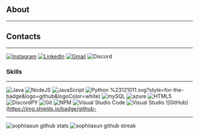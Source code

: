  ## About
-------------------

 ## Contacts
-------------------
<a href="https://www.instagram.com/sophii.asun//">![Instagram](https://img.shields.io/badge/sophii.asun-%23E4405F.svg?style=for-the-badge&logo=Instagram&logoColor=white)</a> <a href="https://www.linkedin.com/in/sophia-sun-781907193/">![LinkedIn](https://img.shields.io/badge/SophiaSun-%231DA1F2.svg?style=for-the-badge&logo=LinkedIn&logoColor=white)</a> <a href="mailto:sophiasun632@gmail.com">![Gmail](https://img.shields.io/badge/sophiasun632-%231DA1F2.svg?style=for-the-badge&logo=Gmail&logoColor=white)</a>
 ![Discord](https://img.shields.io/badge/sophii.asun%236432-%237289DA.svg?style=for-the-badge&logo=discord&logoColor=white)


### Skills
-------------------
![Java](https://img.shields.io/badge/java-%23323330.svg?style=for-the-badge&logo=java&logoColor=%23F7DF1E) ![NodeJS](https://img.shields.io/badge/node.js-%2343853D.svg?style=for-the-badge&logo=node.js&logoColor=white) ![JavaScript](https://img.shields.io/badge/javascript-%23323330.svg?style=for-the-badge&logo=javascript&logoColor=%23F7DF1E) ![Python](https://img.shields.io/badge/python-%2314354C.svg?style=for-the-badge&logo=python&logoColor=white) %23121011.svg?style=for-the-badge&logo=github&logoColor=white) ![mySQL](https://img.shields.io/badge/mySQL-5C2D91.svg?style=for-the-badge&logo=mySQL&logoColor=white) ![azure](https://img.shields.io/badge/azure-5C2D91.svg?style=for-the-badge&logo=azure&logoColor=white) ![HTML5](https://img.shields.io/badge/html5-%23E34F26.svg?style=for-the-badge&logo=html5&logoColor=white)  ![DiscordPY](https://img.shields.io/badge/discord.py-%232C3454.svg?style=for-the-badge&logo=Discord&logoColor=Blue) ![Git](https://img.shields.io/badge/git-%23F05033.svg?style=for-the-badge&logo=git&logoColor=white) ![NPM](https://img.shields.io/badge/NPM-%23000000.svg?style=for-the-badge&logo=npm&logoColor=white) ![Visual Studio Code](https://img.shields.io/badge/VisualStudioCode-0078d7.svg?style=for-the-badge&logo=visual-studio-code&logoColor=white) ![Visual Studio](https://img.shields.io/badge/VisualStudio-5C2D91.svg?style=for-the-badge&logo=visual-studio&logoColor=white) ![GitHub](https://img.shields.io/badge/github-
  
-------------------
  
![sophiiasun github stats](https://github-readme-stats.vercel.app/api?username=sophiiasun&show_icons=true&theme=radical&count_private=true&include_all_commits=true) ![sophiiasun github streak](https://github-readme-streak-stats.herokuapp.com/?user=sophiiasun&theme=radical&include_all_commits=true&count_private=true)



